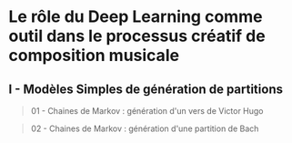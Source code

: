 # Le rôle du Deep Learning comme outil dans le processus créatif de composition musicale

## I - Modèles Simples de génération de partitions
> 01 - Chaines de Markov : génération d'un vers de Victor Hugo

> 02 - Chaines de Markov : génération d'une partition de Bach
